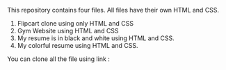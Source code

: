 This repository contains four files. All files have their own HTML and CSS.

1. Flipcart clone using only HTML and CSS
2. Gym Website using HTML and CSS
3. My resume is in black and white using HTML and CSS.
4. My colorful resume using HTML and CSS.

You can clone all the file using link : 

